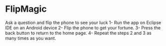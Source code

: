 FlipMagic
=========

Ask a question and flip the phone to see your luck
1- Run the app on Eclipse IDE on an Android device
2- Flip the phone to get your fortune.
3- Press the back button to return to the home page.
4- Repeat the steps 2 and 3 as many times as you want.
